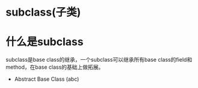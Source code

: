 # subclass(子类)

# 什么是subclass

subclass是base class的继承，一个subclass可以继承所有base class的field和method，在base class的基础上做拓展。


- Abstract Base Class (abc)



